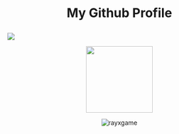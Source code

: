 # <p align="center">My Github Profile</p>
### <a href="https://git.io/typing-svg">
  <img src="https://readme-typing-svg.herokuapp.com?font=Fira+Code&weight=10&pause=1000&color=FFFFFF&background=FFFFFF00&center=true&width=435&lines=Crown+Hat+Fam+%3A3"/>
</a>

<p align="center">
<img height="150px" src="https://lanyard-profile-readme.vercel.app/api/719751630077034569" />
</p>
<p align="center"> <img src="https://count.getloli.com/get/@rayxgame?theme=gelbooru" alt="rayxgame" /> </p>
